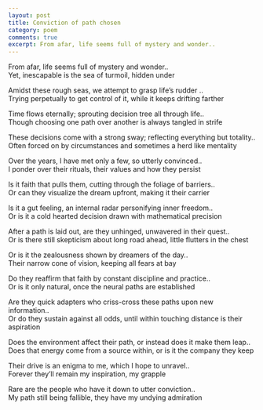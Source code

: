 ```yaml
---
layout: post
title: Conviction of path chosen
category: poem
comments: true
excerpt: From afar, life seems full of mystery and wonder..
---
```


From afar, life seems full of mystery and wonder..   
Yet, inescapable is the sea of turmoil, hidden under

Amidst these rough seas, we attempt to grasp life’s rudder ..  
Trying perpetually to get control of it, while it keeps drifting farther

Time flows eternally; sprouting decision tree all through life..  
Though choosing one path over another is always tangled in strife

These decisions come with a strong sway; reflecting everything but totality..  
Often forced on by circumstances and sometimes a herd like mentality

Over the years, I have met only a few, so utterly convinced..  
I ponder over their rituals, their values and how they persist

Is it faith that pulls them, cutting through the foliage of barriers..  
Or can they visualize the dream upfront, making it their carrier

Is it a gut feeling, an internal radar personifying inner freedom..  
Or is it a cold hearted decision drawn with mathematical precision

After a path is laid out, are they unhinged, unwavered in their quest..  
Or is there still skepticism about long road ahead, little flutters in the chest

Or is it the zealousness shown by dreamers of the day..  
Their narrow cone of vision, keeping all fears at bay 

Do they reaffirm that faith by constant discipline and practice..  
Or is it only natural, once the neural paths are established

Are they quick adapters who criss-cross these paths upon new information..  
Or do they sustain against all odds, until within touching distance is their aspiration

Does the environment affect their path, or instead does it make them leap..  
Does that energy come from a source within, or is it the company they keep

Their drive is an enigma to me, which I hope to unravel..  
Forever they’ll remain my inspiration, my grapple

Rare are the people who have it down to utter conviction..  
My path still being fallible, they have my undying admiration